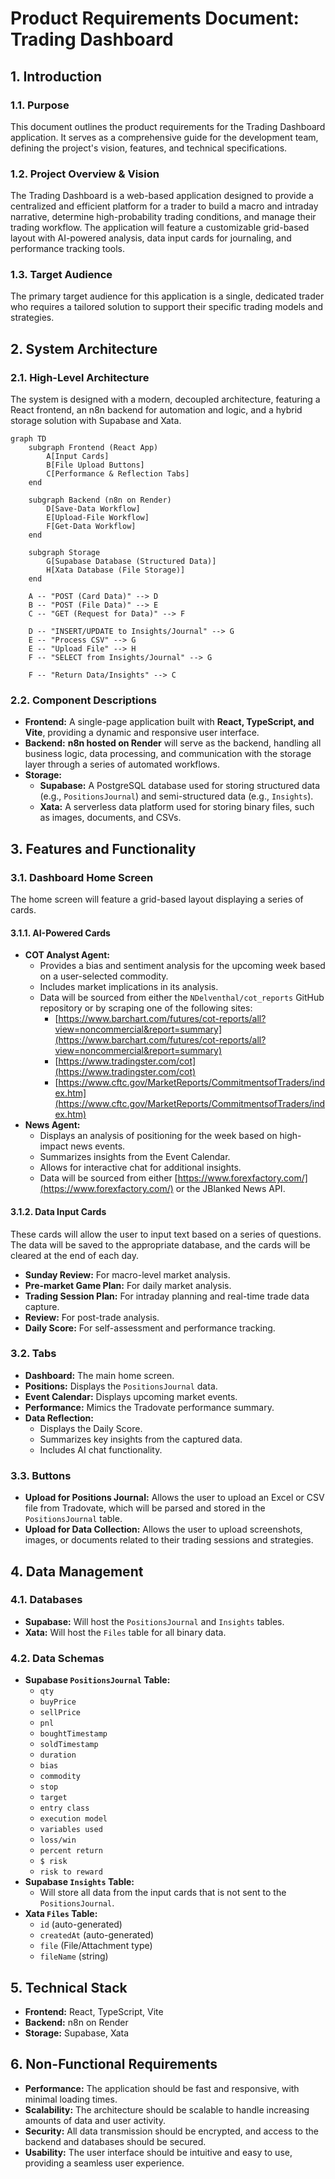 # Product Requirements Document: Trading Dashboard

## 1. Introduction

### 1.1. Purpose

This document outlines the product requirements for the Trading Dashboard application. It serves as a comprehensive guide for the development team, defining the project's vision, features, and technical specifications.

### 1.2. Project Overview & Vision

The Trading Dashboard is a web-based application designed to provide a centralized and efficient platform for a trader to build a macro and intraday narrative, determine high-probability trading conditions, and manage their trading workflow. The application will feature a customizable grid-based layout with AI-powered analysis, data input cards for journaling, and performance tracking tools.

### 1.3. Target Audience

The primary target audience for this application is a single, dedicated trader who requires a tailored solution to support their specific trading models and strategies.

## 2. System Architecture

### 2.1. High-Level Architecture

The system is designed with a modern, decoupled architecture, featuring a React frontend, an n8n backend for automation and logic, and a hybrid storage solution with Supabase and Xata.

```mermaid
graph TD
    subgraph Frontend (React App)
        A[Input Cards]
        B[File Upload Buttons]
        C[Performance & Reflection Tabs]
    end

    subgraph Backend (n8n on Render)
        D[Save-Data Workflow]
        E[Upload-File Workflow]
        F[Get-Data Workflow]
    end

    subgraph Storage
        G[Supabase Database (Structured Data)]
        H[Xata Database (File Storage)]
    end

    A -- "POST (Card Data)" --> D
    B -- "POST (File Data)" --> E
    C -- "GET (Request for Data)" --> F

    D -- "INSERT/UPDATE to Insights/Journal" --> G
    E -- "Process CSV" --> G
    E -- "Upload File" --> H
    F -- "SELECT from Insights/Journal" --> G

    F -- "Return Data/Insights" --> C
```

### 2.2. Component Descriptions

*   **Frontend:** A single-page application built with **React, TypeScript, and Vite**, providing a dynamic and responsive user interface.
*   **Backend:** **n8n hosted on Render** will serve as the backend, handling all business logic, data processing, and communication with the storage layer through a series of automated workflows.
*   **Storage:**
    *   **Supabase:** A PostgreSQL database used for storing structured data (e.g., `PositionsJournal`) and semi-structured data (e.g., `Insights`).
    *   **Xata:** A serverless data platform used for storing binary files, such as images, documents, and CSVs.

## 3. Features and Functionality

### 3.1. Dashboard Home Screen

The home screen will feature a grid-based layout displaying a series of cards.

#### 3.1.1. AI-Powered Cards

*   **COT Analyst Agent:**
    *   Provides a bias and sentiment analysis for the upcoming week based on a user-selected commodity.
    *   Includes market implications in its analysis.
    *   Data will be sourced from either the `NDelventhal/cot_reports` GitHub repository or by scraping one of the following sites:
        *   [https://www.barchart.com/futures/cot-reports/all?view=noncommercial&report=summary](https://www.barchart.com/futures/cot-reports/all?view=noncommercial&report=summary)
        *   [https://www.tradingster.com/cot](https://www.tradingster.com/cot)
        *   [https://www.cftc.gov/MarketReports/CommitmentsofTraders/index.htm](https://www.cftc.gov/MarketReports/CommitmentsofTraders/index.htm)
*   **News Agent:**
    *   Displays an analysis of positioning for the week based on high-impact news events.
    *   Summarizes insights from the Event Calendar.
    *   Allows for interactive chat for additional insights.
    *   Data will be sourced from either [https://www.forexfactory.com/](https://www.forexfactory.com/) or the JBlanked News API.

#### 3.1.2. Data Input Cards

These cards will allow the user to input text based on a series of questions. The data will be saved to the appropriate database, and the cards will be cleared at the end of each day.

*   **Sunday Review:** For macro-level market analysis.
*   **Pre-market Game Plan:** For daily market analysis.
*   **Trading Session Plan:** For intraday planning and real-time trade data capture.
*   **Review:** For post-trade analysis.
*   **Daily Score:** For self-assessment and performance tracking.

### 3.2. Tabs

*   **Dashboard:** The main home screen.
*   **Positions:** Displays the `PositionsJournal` data.
*   **Event Calendar:** Displays upcoming market events.
*   **Performance:** Mimics the Tradovate performance summary.
*   **Data Reflection:**
    *   Displays the Daily Score.
    *   Summarizes key insights from the captured data.
    *   Includes AI chat functionality.

### 3.3. Buttons

*   **Upload for Positions Journal:** Allows the user to upload an Excel or CSV file from Tradovate, which will be parsed and stored in the `PositionsJournal` table.
*   **Upload for Data Collection:** Allows the user to upload screenshots, images, or documents related to their trading sessions and strategies.

## 4. Data Management

### 4.1. Databases

*   **Supabase:** Will host the `PositionsJournal` and `Insights` tables.
*   **Xata:** Will host the `Files` table for all binary data.

### 4.2. Data Schemas

*   **Supabase `PositionsJournal` Table:**
    *   `qty`
    *   `buyPrice`
    *   `sellPrice`
    *   `pnl`
    *   `boughtTimestamp`
    *   `soldTimestamp`
    *   `duration`
    *   `bias`
    *   `commodity`
    *   `stop`
    *   `target`
    *   `entry class`
    *   `execution model`
    *   `variables used`
    *   `loss/win`
    *   `percent return`
    *   `$ risk`
    *   `risk to reward`
*   **Supabase `Insights` Table:**
    *   Will store all data from the input cards that is not sent to the `PositionsJournal`.
*   **Xata `Files` Table:**
    *   `id` (auto-generated)
    *   `createdAt` (auto-generated)
    *   `file` (File/Attachment type)
    *   `fileName` (string)

## 5. Technical Stack

*   **Frontend:** React, TypeScript, Vite
*   **Backend:** n8n on Render
*   **Storage:** Supabase, Xata

## 6. Non-Functional Requirements

*   **Performance:** The application should be fast and responsive, with minimal loading times.
*   **Scalability:** The architecture should be scalable to handle increasing amounts of data and user activity.
*   **Security:** All data transmission should be encrypted, and access to the backend and databases should be secured.
*   **Usability:** The user interface should be intuitive and easy to use, providing a seamless user experience.